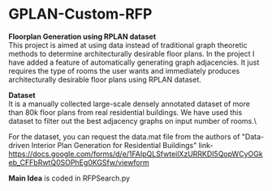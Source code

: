 # GPLAN-Custom-RFP
**Floorplan Generation using RPLAN dataset**\
This project is aimed at using data instead of traditional graph theoretic methods to determine architecturally desirable floor plans. In the project I have added a feature of automatically generating graph adjacencies. It just requires the type of rooms the user wants and immediately produces architecturally desirable floor plans using RPLAN dataset.

**Dataset**\
It is a manually collected large-scale densely annotated dataset of more than 80k floor plans from real residential buildings. 
We have used this dataset to filter out the best adjacency graphs on input number of rooms.\\

For the dataset, you can request the data.mat file from the authors of "Data-driven Interior Plan Generation for Residential Buildings"
link- https://docs.google.com/forms/d/e/1FAIpQLSfwteilXzURRKDI5QopWCyOGkeb_CFFbRwtQ0SOPhEg0KGSfw/viewform

**Main Idea** is coded in RFPSearch.py

